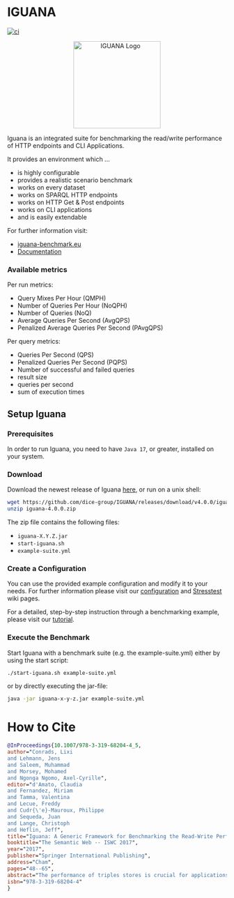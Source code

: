 # IGUANA

[![ci](https://github.com/dice-group/IGUANA/actions/workflows/ci.yml/badge.svg)](https://github.com/dice-group/IGUANA/actions/workflows/ci.yml)

<p align="center">
    <img src="https://github.com/dice-group/IGUANA/raw/develop/images/IGUANA_logo.png" alt="IGUANA Logo" width="200">
</p>
Iguana is an integrated suite for benchmarking the read/write performance of HTTP endpoints and CLI Applications.

It provides an environment which ...

* is highly configurable
* provides a realistic scenario benchmark
* works on every dataset
* works on SPARQL HTTP endpoints
* works on HTTP Get & Post endpoints
* works on CLI applications
* and is easily extendable

For further information visit:
- [iguana-benchmark.eu](http://iguana-benchmark.eu)
- [Documentation](http://iguana-benchmark.eu/docs/3.3/)

### Available metrics

Per run metrics:
* Query Mixes Per Hour (QMPH)
* Number of Queries Per Hour (NoQPH)
* Number of Queries (NoQ)
* Average Queries Per Second (AvgQPS)
* Penalized Average Queries Per Second (PAvgQPS)

Per query metrics:
* Queries Per Second (QPS)
* Penalized Queries Per Second (PQPS)
* Number of successful and failed queries
* result size
* queries per second
* sum of execution times

## Setup Iguana

### Prerequisites

In order to run Iguana, you need to have `Java 17`, or greater, installed on your system.

### Download
Download the newest release of Iguana [here](https://github.com/dice-group/IGUANA/releases/latest), or run on a unix shell:

```sh
wget https://github.com/dice-group/IGUANA/releases/download/v4.0.0/iguana-4.0.0.zip
unzip iguana-4.0.0.zip
```

The zip file contains the following files:

* `iguana-X.Y.Z.jar`
* `start-iguana.sh`
* `example-suite.yml`

### Create a Configuration

You can use the provided example configuration and modify it to your needs.
For further information please visit our [configuration](http://iguana-benchmark.eu/docs/3.2/usage/configuration/) and [Stresstest](http://iguana-benchmark.eu/docs/3.0/usage/stresstest/) wiki pages.

For a detailed, step-by-step instruction through a benchmarking example, please visit our [tutorial](http://iguana-benchmark.eu/docs/3.2/usage/tutorial/).

### Execute the Benchmark

Start Iguana with a benchmark suite (e.g. the example-suite.yml) either by using the start script:

```sh
./start-iguana.sh example-suite.yml
```

or by directly executing the jar-file:

```sh
java -jar iguana-x-y-z.jar example-suite.yml
```

# How to Cite

```bibtex
@InProceedings{10.1007/978-3-319-68204-4_5,
author="Conrads, Lixi
and Lehmann, Jens
and Saleem, Muhammad
and Morsey, Mohamed
and Ngonga Ngomo, Axel-Cyrille",
editor="d'Amato, Claudia
and Fernandez, Miriam
and Tamma, Valentina
and Lecue, Freddy
and Cudr{\'e}-Mauroux, Philippe
and Sequeda, Juan
and Lange, Christoph
and Heflin, Jeff",
title="Iguana: A Generic Framework for Benchmarking the Read-Write Performance of Triple Stores",
booktitle="The Semantic Web -- ISWC 2017",
year="2017",
publisher="Springer International Publishing",
address="Cham",
pages="48--65",
abstract="The performance of triples stores is crucial for applications driven by RDF. Several benchmarks have been proposed that assess the performance of triple stores. However, no integrated benchmark-independent execution framework for these benchmarks has yet been provided. We propose a novel SPARQL benchmark execution framework called Iguana. Our framework complements benchmarks by providing an execution environment which can measure the performance of triple stores during data loading, data updates as well as under different loads and parallel requests. Moreover, it allows a uniform comparison of results on different benchmarks. We execute the FEASIBLE and DBPSB benchmarks using the Iguana framework and measure the performance of popular triple stores under updates and parallel user requests. We compare our results (See https://doi.org/10.6084/m9.figshare.c.3767501.v1) with state-of-the-art benchmarking results and show that our benchmark execution framework can unveil new insights pertaining to the performance of triple stores.",
isbn="978-3-319-68204-4"
}
```